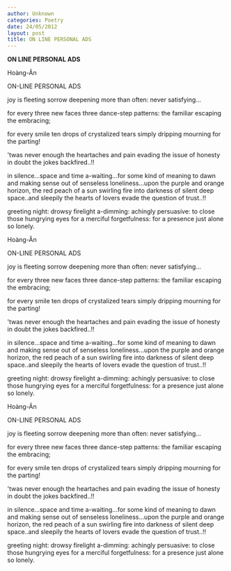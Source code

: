 ```yaml
---
author: Unknown
categories: Poetry
date: 24/05/2012
layout: post
title: ON LINE PERSONAL ADS
---
```


**ON LINE PERSONAL ADS**

Hoàng-Ân

ON-LINE PERSONAL ADS

joy is fleeting
   sorrow deepening
       more than often:
           never satisfying...

for every three new faces
three dance-step patterns:
the familiar
   escaping the embracing;

for every smile
    ten drops of crystalized tears
       simply dripping
           mourning for the parting!

'twas never enough
the heartaches and pain
evading the issue of honesty in doubt
   the jokes backfired..!!

in silence...space and time a-waiting...for some kind of meaning to dawn and making sense out of senseless loneliness...upon the purple and orange horizon, the red peach of a sun swirling fire into darkness of silent deep space..and sleepily the hearts of lovers evade the question of trust..!!

greeting night: drowsy firelight a-dimming: achingly persuasive: to close those hungrying eyes for a merciful forgetfulness: for a presence just alone so lonely.

Hoàng-Ân

ON-LINE PERSONAL ADS

joy is fleeting
   sorrow deepening
       more than often:
           never satisfying...

for every three new faces
three dance-step patterns:
the familiar
   escaping the embracing;

for every smile
    ten drops of crystalized tears
       simply dripping
           mourning for the parting!

'twas never enough
the heartaches and pain
evading the issue of honesty in doubt
   the jokes backfired..!!

in silence...space and time a-waiting...for some kind of meaning to dawn and making sense out of senseless loneliness...upon the purple and orange horizon, the red peach of a sun swirling fire into darkness of silent deep space..and sleepily the hearts of lovers evade the question of trust..!!

greeting night: drowsy firelight a-dimming: achingly persuasive: to close those hungrying eyes for a merciful forgetfulness: for a presence just alone so lonely.

Hoàng-Ân

ON-LINE PERSONAL ADS

joy is fleeting
   sorrow deepening
       more than often:
           never satisfying...

for every three new faces
three dance-step patterns:
the familiar
   escaping the embracing;

for every smile
    ten drops of crystalized tears
       simply dripping
           mourning for the parting!

'twas never enough
the heartaches and pain
evading the issue of honesty in doubt
   the jokes backfired..!!

in silence...space and time a-waiting...for some kind of meaning to dawn and making sense out of senseless loneliness...upon the purple and orange horizon, the red peach of a sun swirling fire into darkness of silent deep space..and sleepily the hearts of lovers evade the question of trust..!!

greeting night: drowsy firelight a-dimming: achingly persuasive: to close those hungrying eyes for a merciful forgetfulness: for a presence just alone so lonely.
